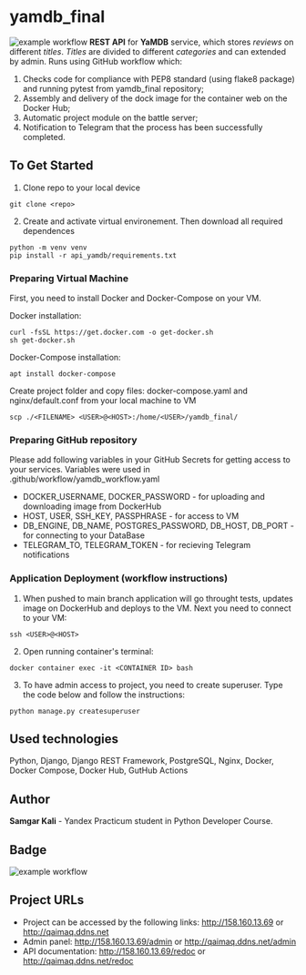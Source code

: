 # yamdb_final
![example workflow](https://github.com/Mr-Qaimaq/yamdb_final/actions/workflows/yamdb_workflow.yml/badge.svg)
**REST API** for **YaMDB** service, which stores *reviews* on different *titles*. *Titles* are divided to different *categories* and can extended by admin. Runs using GitHub workflow which: 
1. Checks code for compliance with PEP8 standard (using flake8 package) and running pytest from yamdb_final repository;
2. Assembly and delivery of the dock image for the container web on the Docker Hub;
3. Automatic project module on the battle server;
4. Notification to Telegram that the process has been successfully completed.

## To Get Started
1. Clone repo to your local device
```
git clone <repo>
```
2. Create and activate virtual environement. Then download all required dependences
```
python -m venv venv
pip install -r api_yamdb/requirements.txt
```

### Preparing Virtual Machine
First, you need to install Docker and Docker-Compose on your VM.

Docker installation:
```
curl -fsSL https://get.docker.com -o get-docker.sh
sh get-docker.sh
```

Docker-Compose installation:
```
apt install docker-compose
```

Create project folder and copy files: docker-compose.yaml and nginx/default.conf from your local machine to VM
```
scp ./<FILENAME> <USER>@<HOST>:/home/<USER>/yamdb_final/
```

### Preparing GitHub repository
Please add following variables in your GitHub Secrets for getting access to your services. Variables were used in .github/workflow/yamdb_workflow.yaml
* DOCKER_USERNAME, DOCKER_PASSWORD - for uploading and downloading image from DockerHub
* HOST, USER, SSH_KEY, PASSPHRASE - for access to VM
* DB_ENGINE, DB_NAME, POSTGRES_PASSWORD, DB_HOST, DB_PORT - for connecting to your DataBase
* TELEGRAM_TO, TELEGRAM_TOKEN - for recieving Telegram notifications

### Application Deployment (workflow instructions)
1. When pushed to main branch application will go throught tests, updates image on DockerHub and deploys to the VM. Next you need to connect to your VM:
```
ssh <USER>@<HOST>
```
2. Open running container's terminal:
```
docker container exec -it <CONTAINER ID> bash
```
3. To have admin access to project, you need to create superuser. Type the code below and follow the instructions:
```
python manage.py createsuperuser
```

## Used technologies 
Python, Django, Django REST Framework, PostgreSQL, Nginx, Docker, Docker Compose, Docker Hub, GutHub Actions

## Author
**Samgar Kali** - Yandex Practicum student in Python Developer Course.

## Badge
![example workflow](https://github.com/Mr-Qaimaq/yamdb_final/actions/workflows/yamdb_workflow.yml/badge.svg)

## Project URLs
* Project can be accessed by the following links: http://158.160.13.69 or http://qaimaq.ddns.net
* Admin panel: http://158.160.13.69/admin or http://qaimaq.ddns.net/admin
* API documentation: http://158.160.13.69/redoc or http://qaimaq.ddns.net/redoc
